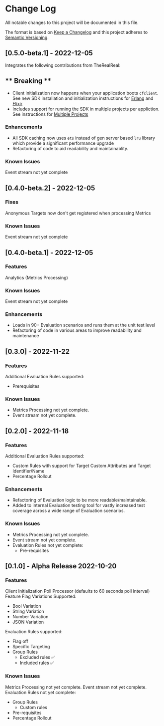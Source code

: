 # Change Log
All notable changes to this project will be documented in this file.

The format is based on [Keep a Changelog](http://keepachangelog.com/)
and this project adheres to [Semantic Versioning](http://semver.org/).

## [0.5.0-beta.1] - 2022-12-05

Integrates the following contributions from TheRealReal:

## ** Breaking ** 
  - Client initialization now happens when your application boots `cfclient`. See new SDK installation and initialization instructions for [Erlang](https://github.com/harness/ff-erlang-server-sdk#install-the-sdk-erlang) and [Elixir](https://github.com/harness/ff-erlang-server-sdk#install-the-sdk-elixir)
  - Includes support for running the SDK in multiple projects per appliction. See instructions for [Multiple Projects](https://github.com/harness/ff-erlang-server-sdk#multiple-projects) 
### Enhancements
  - All SDK caching now uses `ets` instead of gen server based `lru` library which provide a significant performance upgrade
  - Refactoring of code to aid readability and maintainablity.

### Known Issues
Event stream not yet complete


## [0.4.0-beta.2] - 2022-12-05

### Fixes
Anonymous Targets now don't get registered when processing Metrics

### Known Issues
Event stream not yet complete

## [0.4.0-beta.1] - 2022-12-05

### Features
Analytics (Metrics Processing)

### Known Issues
Event stream not yet complete

### Enhancements
- Loads in 90+ Evaluation scenarios and runs them at the unit test level
- Refactoring of code in various areas to improve readability and maintenance

## [0.3.0] - 2022-11-22

### Features
Additional Evaluation Rules supported:
- Prerequisites

### Known Issues
- Metrics Processing not yet complete.
- Event stream not yet complete.

## [0.2.0] - 2022-11-18

### Features
Additional Evaluation Rules supported:
- Custom Rules with support for Target Custom Attributes and Target Identifier/Name
- Percentage Rollout

### Enhancements
- Refactoring of Evaluation logic to be more readable/maintainable.
- Added to internal Evaluation testing tool for vastly increased test coverage across a wide range of Evaluation scenarios.


### Known Issues
- Metrics Processing not yet complete.
- Event stream not yet complete.
- Evaluation Rules not yet complete:
  - Pre-requisites


## [0.1.0] - Alpha Release 2022-10-20

### Features
Client Initialization
Poll Processor (defaults to 60 seconds poll interval)
Feature Flag Variations Supported:
- Bool Variation
- String Variation
- Number Variation
- JSON Variation

Evaluation Rules supported:
- Flag off
- Specific Targeting
- Group Rules
  - Excluded rules :white_check_mark:
  - Included rules :white_check_mark:

### Known Issues
Metrics Processing not yet complete.
Event stream not yet complete.
Evaluation Rules not yet complete:
- Group Rules
  - Custom rules
- Pre-requisites
- Percentage Rollout
  
  